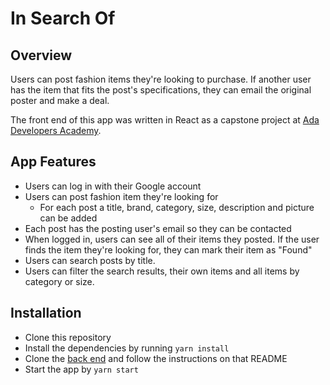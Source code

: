 # In Search Of

## Overview
Users can post fashion items they're looking to purchase. If another user has the item that fits the post's specifications, they can email the original poster and make a deal.

The front end of this app was written in React as a capstone project at [Ada Developers Academy](https://adadevelopersacademy.org/).

##  App Features
* Users can log in with their Google account
* Users can post fashion item they're looking for
  * For each post a title, brand, category, size, description and picture can be added
* Each post has the posting user's email so they can be contacted
* When logged in, users can see all of their items they posted. If the user finds the item they're looking for, they can mark their item as "Found"
* Users can search posts by title. 
* Users can filter the search results, their own items and all items by category or size.

## Installation
* Clone this repository
* Install the dependencies by running `yarn install`
* Clone the [back end](https://github.com/ariastroud/back-end-in-search-of) and follow the instructions on that README
* Start the app by `yarn start`   